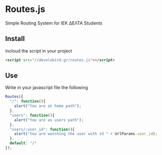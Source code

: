 # Routes.js
Simple Routing System for IEK ΔΕΛΤΑ Students

## Install
incloud the script in your project
```html
<script src="//develobird.gr/routes.js"></script>
```

## Use
Write in your javascript file the following
```js
Routes({
  "/": function(){
    alert("You are at home path");
  },
  "users": function(){
    alert("You are as users path");
  },
  "users/:user_id": function(){
    alert("You are watching the user with id " + UrlParams.user_id);
  },
  default: "/"
});
```
